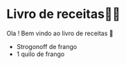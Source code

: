 # Livro de receitas:man_cook:

Ola ! Bem vindo ao livro de receitas :wave:

- Strogonoff de frango
- ​1 quilo de frango